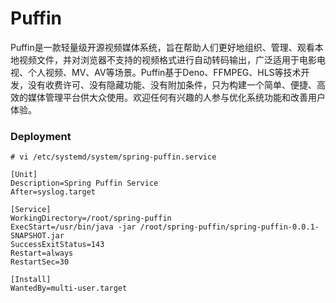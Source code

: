 # Puffin

Puffin是一款轻量级开源视频媒体系统，旨在帮助人们更好地组织、管理、观看本地视频文件，并对浏览器不支持的视频格式进行自动转码输出，广泛适用于电影电视、个人视频、MV、AV等场景。Puffin基于Deno、FFMPEG、HLS等技术开发，没有收费许可、没有隐藏功能、没有附加条件，只为构建一个简单、便捷、高效的媒体管理平台供大众使用。欢迎任何有兴趣的人参与优化系统功能和改善用户体验。

### Deployment

```
# vi /etc/systemd/system/spring-puffin.service

[Unit]
Description=Spring Puffin Service
After=syslog.target

[Service]
WorkingDirectory=/root/spring-puffin
ExecStart=/usr/bin/java -jar /root/spring-puffin/spring-puffin-0.0.1-SNAPSHOT.jar
SuccessExitStatus=143
Restart=always
RestartSec=30

[Install]
WantedBy=multi-user.target
```